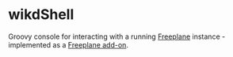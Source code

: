 wikdShell
=========

Groovy console for interacting with a running
[Freeplane](http://freeplane.sourceforge.net/) instance -
implemented as a
[Freeplane add-on](http://freeplane.sourceforge.net/wiki/index.php/Add-ons).
